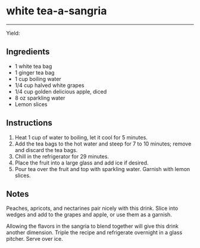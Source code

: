 # white tea-a-sangria
---
Yield: 

## Ingredients
- 1 white tea bag
- 1 ginger tea bag
- 1 cup boiling water
- 1/4 cup halved white grapes
- 1/4 cup golden delicious apple, diced
- 8 oz sparkling water
- Lemon slices

## Instructions
1. Heat 1 cup of water to boiling, let it cool for 5 minutes. 
2. Add the tea bags to the hot water and steep for 7 to 10 minutes; remove and discard the tea bags. 
3. Chill in the refrigerator for 29 minutes.
4. Place the fruit into a large glass and add ice if desired. 
5. Pour tea over the fruit and top with sparkling water. Garnish with lemon slices.

## Notes
Peaches, apricots, and nectarines pair nicely with this drink. Slice into wedges and add to the grapes and apple, or use them as a garnish.

Allowing the flavors in the sangria to blend together will give this drink another dimension. Triple the recipe and refrigerate overnight in a glass pitcher. Serve over ice.
